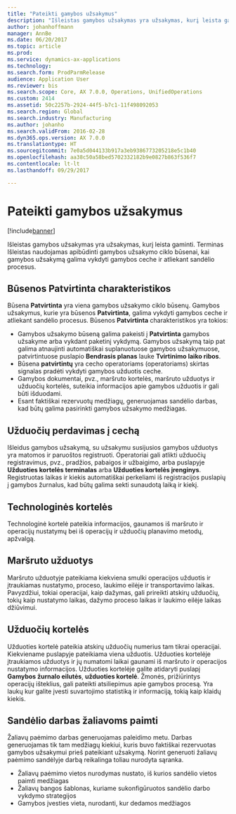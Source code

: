 ```yaml
---
title: "Pateikti gamybos užsakymus"
description: "Išleistas gamybos užsakymas yra užsakymas, kurį leista gaminti. Terminas Išleistas naudojamas apibūdinti gamybos užsakymo ciklo būsenai, kai gamybos užsakymą galima vykdyti gamybos ceche ir atliekant sandėlio procesus."
author: johanhoffmann
manager: AnnBe
ms.date: 06/20/2017
ms.topic: article
ms.prod: 
ms.service: dynamics-ax-applications
ms.technology: 
ms.search.form: ProdParmRelease
audience: Application User
ms.reviewer: bis
ms.search.scope: Core, AX 7.0.0, Operations, UnifiedOperations
ms.custom: 2414
ms.assetid: 50c2257b-2924-44f5-b7c1-11f498092053
ms.search.region: Global
ms.search.industry: Manufacturing
ms.author: johanho
ms.search.validFrom: 2016-02-28
ms.dyn365.ops.version: AX 7.0.0
ms.translationtype: HT
ms.sourcegitcommit: 7e0a5d044133b917a3eb9386773205218e5c1b40
ms.openlocfilehash: aa38c50a58bed5702332182b9e0827b863f536f7
ms.contentlocale: lt-lt
ms.lasthandoff: 09/29/2017

---
```


# <a name="release-production-orders"></a>Pateikti gamybos užsakymus

[!include[banner](../includes/banner.md)]


Išleistas gamybos užsakymas yra užsakymas, kurį leista gaminti. Terminas Išleistas naudojamas apibūdinti gamybos užsakymo ciklo būsenai, kai gamybos užsakymą galima vykdyti gamybos ceche ir atliekant sandėlio procesus. 

<a name="characteristics-of-the-released-state"></a>Būsenos Patvirtinta charakteristikos
-------------------------------------

Būsena **Patvirtinta** yra viena gamybos užsakymo ciklo būsenų. Gamybos užsakymus, kurie yra būsenos **Patvirtinta**, galima vykdyti gamybos ceche ir atliekant sandėlio procesus. Būsenos **Patvirtinta** charakteristikos yra tokios:

-   Gamybos užsakymo būseną galima pakeisti į **Patvirtinta** gamybos užsakyme arba vykdant paketinį vykdymą. Gamybos užsakymą taip pat galima atnaujinti automatiškai suplanuotuose gamybos užsakymuose, patvirtintuose puslapio **Bendrasis planas** lauke **Tvirtinimo laiko ribos**.
-   Būsena **patvirtintų** yra cecho operatoriams (operatoriams) skirtas signalas pradėti vykdyti gamybos užduotis ceche.
-   Gamybos dokumentai, pvz., maršruto kortelės, maršruto užduotys ir užduočių kortelės, suteikia informacijos apie gamybos užduotis ir gali būti išduodami.
-   Esant faktiškai rezervuotų medžiagų, generuojamas sandėlio darbas, kad būtų galima pasirinkti gamybos užsakymo medžiagas.

## <a name="releasing-jobs-to-the-shop-floor"></a>Užduočių perdavimas į cechą
Išleidus gamybos užsakymą, su užsakymu susijusios gamybos užduotys yra matomos ir paruoštos registruoti. Operatoriai gali atlikti užduočių registravimus, pvz., pradžios, pabaigos ir užbaigimo, arba puslapyje **Užduoties kortelės terminalas** arba **Užduoties kortelės įrenginys**. Registruotas laikas ir kiekis automatiškai perkeliami iš registracijos puslapių į gamybos žurnalus, kad būtų galima sekti sunaudotą laiką ir kiekį.

## <a name="route-cards"></a>Technologinės kortelės
Technologinė kortelė pateikia informacijos, gaunamos iš maršruto ir operacijų nustatymų bei iš operacijų ir užduočių planavimo metodų, apžvalgą.

## <a name="route-jobs"></a>Maršruto užduotys
Maršruto užduotyje pateikiama kiekviena smulki operacijos užduotis ir įtraukiamas nustatymo, proceso, laukimo eilėje ir transportavimo laikas. Pavyzdžiui, tokiai operacijai, kaip dažymas, gali prireikti atskirų užduočių, tokių kaip nustatymo laikas, dažymo proceso laikas ir laukimo eilėje laikas džiūvimui.

## <a name="job-cards"></a>Užduočių kortelės
Užduoties kortelė pateikia atskirų užduočių numerius tam tikrai operacijai. Kiekviename puslapyje pateikiama viena užduotis. Užduoties kortelėje įtraukiamos užduotys ir jų numatomi laikai gaunami iš maršruto ir operacijos nustatymo informacijos. Užduoties kortelėje galite atidaryti puslapį **Gamybos žurnalo eilutės**, **užduoties kortelė**. Žmonės, prižiūrintys operacijų išteklius, gali pateikti atsiliepimus apie gamybos procesą. Yra laukų kur galite įvesti suvartojimo statistiką ir informaciją, tokią kaip klaidų kiekis.

## <a name="warehouse-work-for-raw-material-picking"></a>Sandėlio darbas žaliavoms paimti
Žaliavų paėmimo darbas generuojamas paleidimo metu. Darbas generuojamas tik tam medžiagų kiekiui, kuris buvo faktiškai rezervuotas gamybos užsakymui prieš pateikiant užsakymą. Norint generuoti žaliavų paėmimo sandėlyje darbą reikalinga toliau nurodyta sąranka.

-   Žaliavų paėmimo vietos nurodymas nustato, iš kurios sandėlio vietos paimti medžiagas
-   Žaliavų bangos šablonas, kuriame sukonfigūruotos sandėlio darbo vykdymo strategijos
-   Gamybos įvesties vieta, nurodanti, kur dedamos medžiagos






